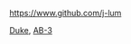 
<!-- Give link to your github home page -->
<span id="github">https://www.github.com/j-lum</span>

<!-- Give your internal and external projects related to the module -->
<span id="projects">[Duke](https://github.com/se-edu/duke), [AB-3](https://github.com/se-edu/addressbook-level3)</span>